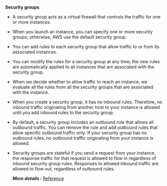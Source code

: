 **Security groups**
- A security group acts as a virtual firewall that controls the traffic for one or more instances.

- When you launch an instance, you can specify one or more security groups; otherwise, AWS use the default security group.

- You can add rules to each security group that allow traffic to or from its associated instances.

- You can modify the rules for a security group at any time; the new rules are automatically applied to all instances that are associated with the security group.

- When we decide whether to allow traffic to reach an instance, we evaluate all the rules from all the security groups that are associated with the instance.

- When you create a security group, it has no inbound rules. Therefore, no inbound traffic originating from another host to your instance is allowed until you add inbound rules to the security group.

- By default, a security group includes an outbound rule that allows all outbound traffic. You can remove the rule and add outbound rules that allow specific outbound traffic only. If your security group has no outbound rules, no outbound traffic originating from your instance is allowed.

- Security groups are stateful if you send a request from your instance, the response traffic for that request is allowed to flow in regardless of inbound security group rules. Responses to allowed inbound traffic are allowed to flow out, regardless of outbound rules.
 

   ***More details :*** [Reference](https://docs.aws.amazon.com/vpc/latest/userguide/VPC_SecurityGroups.html)
